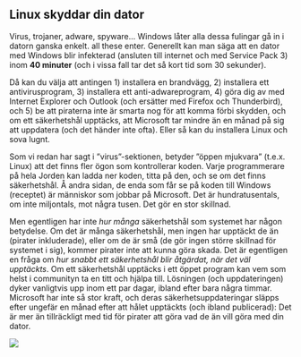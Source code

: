 ﻿



<h2>Linux skyddar din dator</h2>

Virus, trojaner, adware, spyware... Windows låter alla dessa fulingar gå in i datorn ganska enkelt. all these enter. Generellt kan man säga att en dator med Windows blir infekterad (ansluten till internet och med Service Pack 3) inom <b>40 minuter</b> (och i vissa fall tar det så kort tid som 30 sekunder).

Då kan du välja att antingen 1) installera en brandvägg, 2) installera ett antivirusprogram, 3) installera ett anti-adwareprogram, 4) göra dig av med Internet Explorer och Outlook (och ersätter med Firefox och Thunderbird), och 5) be att piraterna inte är smarta nog för att komma förbi skydden, och om ett säkerhetshål upptäcks, att Microsoft tar mindre än en månad på sig att uppdatera (och det händer inte ofta). Eller så kan du installera Linux och sova lugnt.

Som vi redan har sagt i ”virus”-sektionen, betyder ”öppen mjukvara” (t.e.x. Linux) att det finns fler ögon som kontrollerar koden. Varje programmerare på hela Jorden kan ladda ner koden, titta på den, och se om det finns säkerhetshål. Å andra sidan, de enda som får se på koden till Windows (receptet) är människor som jobbar på Microsoft. Det är hundratusentals, om inte miljontals, mot några tusen. Det gör en stor skillnad.

Men egentligen har inte <i>hur många</i> säkerhetshål som systemet har någon betydelse. Om det är många säkerhetshål, men ingen har upptäckt de än (pirater inkluderade), eller om de är små (de gör ingen större skillnad för systemet i sig), kommer pirater inte att kunna göra skada. Det är egentligen en fråga om <i>hur snabbt ett säkerhetshål blir åtgärdat, när det väl upptäckts</i>. Om ett säkerhetshål upptäcks i ett öppet program kan vem som helst i communityn ta en titt och hjälpa till. Lösningen (och uppdateringen) dyker vanligtvis upp inom ett par dagar, ibland efter bara några timmar. Microsoft har inte så stor kraft, och deras säkerhetsuppdateringar släpps efter ungefär en månad efter att hålet upptäckts (och ibland publicerad): Det är mer än tillräckligt med tid för pirater att göra vad de än vill göra med din dator.


<img src="Images/security_thumb.png" />




